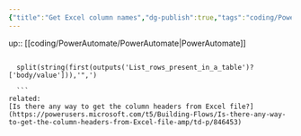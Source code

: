 ```yaml
---
{"title":"Get Excel column names","dg-publish":true,"tags":"coding/PowerAutomate","language":"en","permalink":"/coding/power-automate/get-excel-column-names/","dgPassFrontmatter":true}
---
```


up:: [[coding/PowerAutomate/PowerAutomate\|PowerAutomate]]


```excel

  split(string(first(outputs('List_rows_present_in_a_table')?['body/value'])),'",')

  ```
related:
[Is there any way to get the column headers from Excel file?](https://powerusers.microsoft.com/t5/Building-Flows/Is-there-any-way-to-get-the-column-headers-from-Excel-file-amp/td-p/846453)